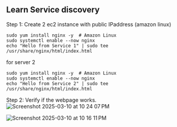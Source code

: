 ## Learn Service discovery
Step 1: Create 2 ec2 instance with public IPaddress (amazon linux)
```
sudo yum install nginx -y  # Amazon Linux
sudo systemctl enable --now nginx
echo "Hello from Service 1" | sudo tee /usr/share/nginx/html/index.html
```
for server 2

```
sudo yum install nginx -y  # Amazon Linux
sudo systemctl enable --now nginx
echo "Hello from Service 2" | sudo tee /usr/share/nginx/html/index.html
```
Step 2: Verify if the webpage works.
![Screenshot 2025-03-10 at 10 24 07 PM](https://github.com/user-attachments/assets/b79e8e19-81fd-4717-ab0d-6b13a5b07966)


![Screenshot 2025-03-10 at 10 16 11 PM](https://github.com/user-attachments/assets/41c65418-4c60-4178-be0a-8d18b0e11624)

